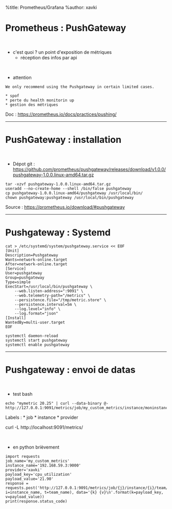 %title: Prometheus/Grafana
%author: xavki


# Prometheus : PushGateway



<br>


* c'est quoi ? un point d'exposition de métriques
	* réception des infos par api

<br>


* attention 

```
We only recommend using the Pushgateway in certain limited cases.
```

	* spof
	* perte du health monitorin up
	* gestion des métriques

Doc : https://prometheus.io/docs/practices/pushing/


--------------------------------------------------------------------

# PushGateway : installation

<br>


* Dépot git :
https://github.com/prometheus/pushgateway/releases/download/v1.0.0/pushgateway-1.0.0.linux-amd64.tar.gz

```
tar -xzvf pushgateway-1.0.0.linux-amd64.tar.gz
useradd --no-create-home --shell /bin/false pushgateway
cp pushgateway-1.0.0.linux-amd64/pushgateway /usr/local/bin/
chown pushgateway:pushgateway /usr/local/bin/pushgateway
```

Source : https://prometheus.io/download/#pushgateway

-------------------------------------------------------------------------------------

# Pushgateway : Systemd

```
cat > /etc/systemd/system/pushgateway.service << EOF
[Unit]
Description=Pushgateway
Wants=network-online.target
After=network-online.target
[Service]
User=pushgateway
Group=pushgateway
Type=simple
ExecStart=/usr/local/bin/pushgateway \
    --web.listen-address=":9091" \
    --web.telemetry-path="/metrics" \
    --persistence.file="/tmp/metric.store" \
    --persistence.interval=5m \
    --log.level="info" \
    --log.format="json"
[Install]
WantedBy=multi-user.target
EOF
```

```
systemctl daemon-reload
systemctl start pushgateway
systemctl enable pushgateway
```

-----------------------------------------------------------------------------------------

# Pushgateway : envoi de datas

<br>


* test bash

```
echo "mymetric 20.25" | curl --data-binary @- http://127.0.0.1:9091/metrics/job/my_custom_metrics/instance/moninstance/provider/xavki
```

Labels :
	* job
	* instance
	* provider


curl -L http://localhost:9091/metrics/

<br>


* en python brièvement

```
import requests
job_name='my_custom_metrics'
instance_name='192.168.59.3:9000'
provider='xavki'
payload_key='cpu_utilization'
payload_value='21.90'
response = requests.post('http://127.0.0.1:9091/metrics/job/{j}/instance/{i}/team/{t}'.format(j=job_name, i=instance_name, t=team_name), data='{k} {v}\n'.format(k=payload_key, v=payload_value))
print(response.status_code)
````

